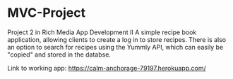 # MVC-Project
Project 2 in Rich Media App Development II 
A simple recipe book application, allowing clients to create a log in to store recipes. There is also an option to search for recipes using the Yummly API, which can easily be "copied" and stored in the databse.

Link to working app: https://calm-anchorage-79197.herokuapp.com/
